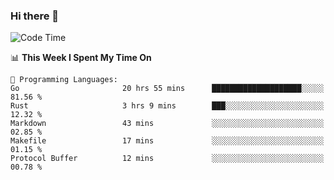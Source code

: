 ### Hi there 👋

<!--
**CrazyCollin/crazycollin** is a ✨ _special_ ✨ repository because its `README.md` (this file) appears on your GitHub profile.

Here are some ideas to get you started:

- 🔭 I’m currently working on ...
- 🌱 I’m currently learning ...
- 👯 I’m looking to collaborate on ...
- 🤔 I’m looking for help with ...
- 💬 Ask me about ...
- 📫 How to reach me: ...
- 😄 Pronouns: ...
- ⚡ Fun fact: ...
-->

<!--START_SECTION:waka-->
![Code Time](http://img.shields.io/badge/Code%20Time-250%20hrs%2044%20mins-blue)

📊 **This Week I Spent My Time On** 

```text
💬 Programming Languages: 
Go                       20 hrs 55 mins      ████████████████████░░░░░   81.56 % 
Rust                     3 hrs 9 mins        ███░░░░░░░░░░░░░░░░░░░░░░   12.32 % 
Markdown                 43 mins             ░░░░░░░░░░░░░░░░░░░░░░░░░   02.85 % 
Makefile                 17 mins             ░░░░░░░░░░░░░░░░░░░░░░░░░   01.15 % 
Protocol Buffer          12 mins             ░░░░░░░░░░░░░░░░░░░░░░░░░   00.78 % 

```


<!--END_SECTION:waka-->
